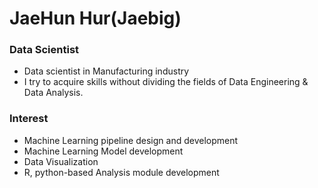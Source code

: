# JaeHun Hur(Jaebig)

### Data Scientist
- Data scientist in Manufacturing industry
- I try to acquire skills without dividing the fields of Data Engineering & Data Analysis.


### Interest
- Machine Learning pipeline design and development
- Machine Learning Model development
- Data Visualization
- R, python-based Analysis module development 
